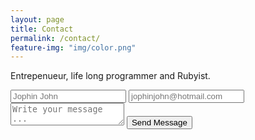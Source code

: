 ```yaml
---
layout: page
title: Contact
permalink: /contact/
feature-img: "img/color.png"
---
```


Entrepenueur, life long programmer and Rubyist.
<form action="https://getsimpleform.com/messages?form_api_token=2539018c94169bb07673307aaa9095bc" method="post">
  <!-- the redirect_to is optional, the form will redirect to the referrer on submission -->
  <input type='hidden' name='redirect_to' value='http://jophinjohn.github.io/thank-you' />
  <input type='text' name='name' placeholder='Jophin John' />
  <input type='email' name='email' placeholder='jophinjohn@hotmail.com' />
  <textarea name='message' placeholder='Write your message ...'></textarea>
  <input type='submit' value='Send Message' />
</form>